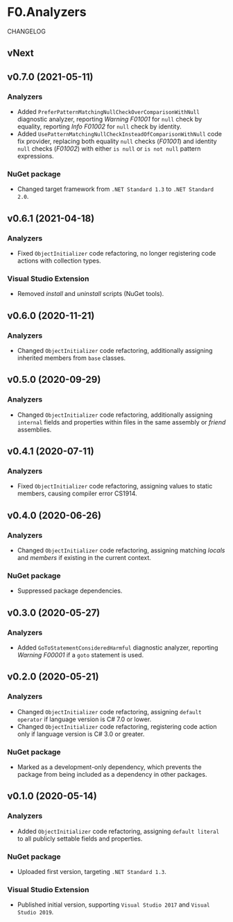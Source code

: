 # F0.Analyzers
CHANGELOG

## vNext

## v0.7.0 (2021-05-11)
### Analyzers
- Added `PreferPatternMatchingNullCheckOverComparisonWithNull` diagnostic analyzer, reporting _Warning F01001_ for `null` check by equality, reporting _Info F01002_ for `null` check by identity.
- Added `UsePatternMatchingNullCheckInsteadOfComparisonWithNull` code fix provider, replacing both equality `null` checks (_F01001_) and identity `null` checks (_F01002_) with either `is null` or `is not null` pattern expressions.

### NuGet package
- Changed target framework from `.NET Standard 1.3` to `.NET Standard 2.0`.

## v0.6.1 (2021-04-18)
### Analyzers
- Fixed `ObjectInitializer` code refactoring, no longer registering code actions with collection types.

### Visual Studio Extension
- Removed _install_ and _uninstall_ scripts (NuGet tools).

## v0.6.0 (2020-11-21)
### Analyzers
- Changed `ObjectInitializer` code refactoring, additionally assigning inherited members from `base` classes.

## v0.5.0 (2020-09-29)
### Analyzers
- Changed `ObjectInitializer` code refactoring, additionally assigning `internal` fields and properties within files in the same assembly or _friend_ assemblies.

## v0.4.1 (2020-07-11)
### Analyzers
- Fixed `ObjectInitializer` code refactoring, assigning values to static members, causing compiler error CS1914.

## v0.4.0 (2020-06-26)
### Analyzers
- Changed `ObjectInitializer` code refactoring, assigning matching _locals_ and _members_ if existing in the current context.

### NuGet package
- Suppressed package dependencies.

## v0.3.0 (2020-05-27)
### Analyzers
- Added `GoToStatementConsideredHarmful` diagnostic analyzer, reporting _Warning F00001_ if a `goto` statement is used.

## v0.2.0 (2020-05-21)
### Analyzers
- Changed `ObjectInitializer` code refactoring, assigning `default operator` if language version is C# 7.0 or lower.
- Changed `ObjectInitializer` code refactoring, registering code action only if language version is C# 3.0 or greater.

### NuGet package
- Marked as a development-only dependency, which prevents the package from being included as a dependency in other packages.

## v0.1.0 (2020-05-14)
### Analyzers
- Added `ObjectInitializer` code refactoring, assigning `default literal` to all publicly settable fields and properties.

### NuGet package
- Uploaded first version, targeting `.NET Standard 1.3`.

### Visual Studio Extension
- Published initial version, supporting `Visual Studio 2017` and `Visual Studio 2019`.
